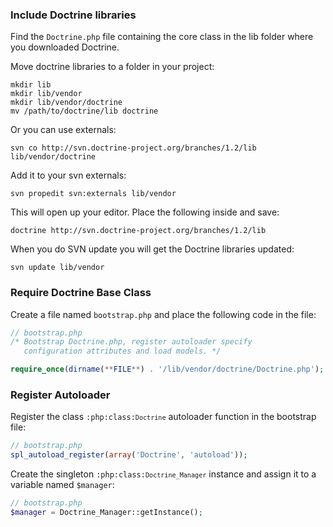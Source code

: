 ### Include Doctrine libraries

Find the `Doctrine.php` file containing the core class in the lib folder where you downloaded Doctrine.

Move doctrine libraries to a folder in your project:

~~~
mkdir lib
mkdir lib/vendor
mkdir lib/vendor/doctrine
mv /path/to/doctrine/lib doctrine
~~~

Or you can use externals:

~~~
svn co http://svn.doctrine-project.org/branches/1.2/lib lib/vendor/doctrine
~~~

Add it to your svn externals:

~~~
svn propedit svn:externals lib/vendor
~~~
This will open up your editor. Place the following inside and save:

~~~
doctrine http://svn.doctrine-project.org/branches/1.2/lib
~~~

When you do SVN update you will get the Doctrine libraries updated:

~~~
svn update lib/vendor
~~~

### Require Doctrine Base Class

Create a file named `bootstrap.php` and place the following code in the file:

~~~php
// bootstrap.php
/* Bootstrap Doctrine.php, register autoloader specify
   configuration attributes and load models. */

require_once(dirname(**FILE**) . '/lib/vendor/doctrine/Doctrine.php');
~~~

### Register Autoloader

Register the class <code>:php:class:`Doctrine`</code> autoloader function in the bootstrap file:

~~~php
// bootstrap.php
spl_autoload_register(array('Doctrine', 'autoload'));

~~~

Create the singleton <code>:php:class:`Doctrine_Manager`</code> instance and assign it to a variable named `$manager`:

~~~php
// bootstrap.php
$manager = Doctrine_Manager::getInstance();
~~~